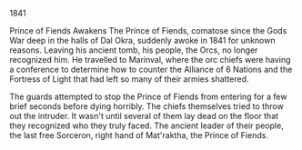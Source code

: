 1841






Prince of Fiends Awakens
The Prince of Fiends, comatose since the Gods War deep in the halls of Dal Okra, suddenly awoke in 1841 for unknown reasons.  Leaving his ancient tomb, his people, the Orcs, no longer recognized him.  He travelled to Marinval, where the orc chiefs were having a conference to determine how to counter the Alliance of 6 Nations and the Fortress of Light that had left so many of their armies shattered.

The guards attempted to stop the Prince of Fiends from entering for a few brief seconds before dying horribly.  The chiefs themselves tried to throw out the intruder.  It wasn't until several of them lay dead on the floor that they recognized who they truly faced.  The ancient leader of their people, the last free Sorceron, right hand of Mat'raktha, the Prince of Fiends.